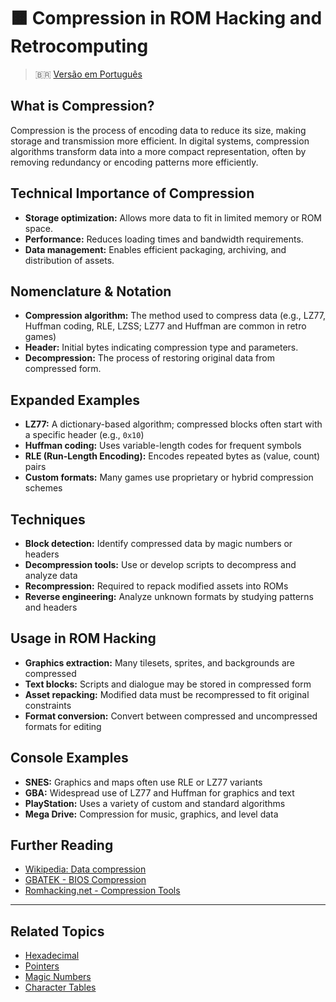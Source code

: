 # 🟧 Compression in ROM Hacking and Retrocomputing

> :brazil: [Versão em Português](compression_PT.md)

## What is Compression?
Compression is the process of encoding data to reduce its size, making storage and transmission more efficient. In digital systems, compression algorithms transform data into a more compact representation, often by removing redundancy or encoding patterns more efficiently.

## Technical Importance of Compression
- **Storage optimization:** Allows more data to fit in limited memory or ROM space.
- **Performance:** Reduces loading times and bandwidth requirements.
- **Data management:** Enables efficient packaging, archiving, and distribution of assets.

## Nomenclature & Notation
- **Compression algorithm:** The method used to compress data (e.g., LZ77, Huffman coding, RLE, LZSS; LZ77 and Huffman are common in retro games)
- **Header:** Initial bytes indicating compression type and parameters.
- **Decompression:** The process of restoring original data from compressed form.

## Expanded Examples
- **LZ77:** A dictionary-based algorithm; compressed blocks often start with a specific header (e.g., `0x10`)
- **Huffman coding:** Uses variable-length codes for frequent symbols
- **RLE (Run-Length Encoding):** Encodes repeated bytes as (value, count) pairs
- **Custom formats:** Many games use proprietary or hybrid compression schemes

## Techniques
- **Block detection:** Identify compressed data by magic numbers or headers
- **Decompression tools:** Use or develop scripts to decompress and analyze data
- **Recompression:** Required to repack modified assets into ROMs
- **Reverse engineering:** Analyze unknown formats by studying patterns and headers

## Usage in ROM Hacking
- **Graphics extraction:** Many tilesets, sprites, and backgrounds are compressed
- **Text blocks:** Scripts and dialogue may be stored in compressed form
- **Asset repacking:** Modified data must be recompressed to fit original constraints
- **Format conversion:** Convert between compressed and uncompressed formats for editing

## Console Examples
- **SNES:** Graphics and maps often use RLE or LZ77 variants
- **GBA:** Widespread use of LZ77 and Huffman for graphics and text
- **PlayStation:** Uses a variety of custom and standard algorithms
- **Mega Drive:** Compression for music, graphics, and level data

## Further Reading
- [Wikipedia: Data compression](https://en.wikipedia.org/wiki/Data_compression)
- [GBATEK - BIOS Compression](https://problemkaputt.de/gbatek.htm#biosdecompressionfunctions)
- [Romhacking.net - Compression Tools](https://www.romhacking.net/utilities/)

---

## Related Topics
- [Hexadecimal](hexadecimal.md)
- [Pointers](pointers.md)
- [Magic Numbers](magic_numbers.md)
- [Character Tables](character_tables.md)
